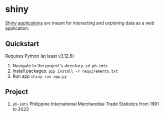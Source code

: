 # shiny
 
[Shiny applications](https://shiny.posit.co/) are meant for interacting and exploring data as a web application.
 
## Quickstart

Requires Python (at least v3.12.6)

1. Navigate to the project's directory. 
`cd ph-imts`
1. Install packages.
`pip install -r requirements.txt`
1. Run app
`shiny run app.py`

## Project

1. `ph-imts` Philippine International Merchandise Trade Statistics from 1991 to 2023
